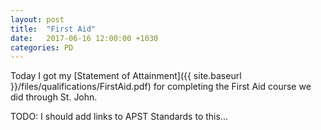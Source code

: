 ```yaml
---
layout: post
title:  "First Aid"
date:   2017-06-16 12:00:00 +1030
categories: PD
---
```


Today I got my [Statement of Attainment]({{ site.baseurl }}/files/qualifications/FirstAid.pdf) for completing the First Aid course we did through St. John.


TODO: I should add links to APST Standards to this...


